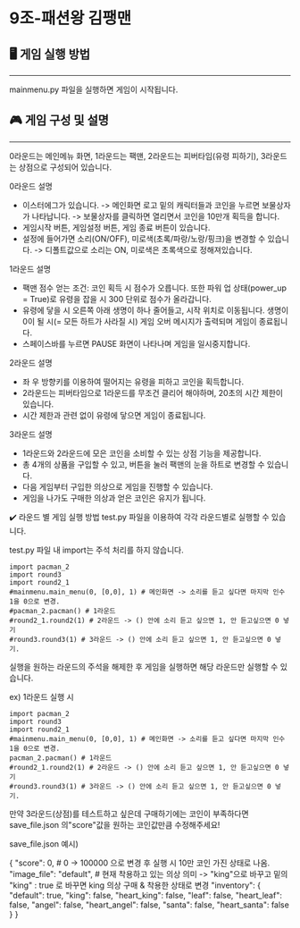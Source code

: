 # 9조-패션왕 김팽맨

## 🖥️ 게임 실행 방법
-----
mainmenu.py 파일을 실행하면 게임이 시작됩니다.

## 🎮 게임 구성 및 설명
-----
0라운드는 메인메뉴 화면, 1라운드는 팩맨, 2라운드는 피버타임(유령 피하기), 3라운드는 상점으로 구성되어 있습니다.


0라운드 설명

* 이스터에그가 있습니다. -> 메인화면 로고 밑의 캐릭터들과 코인을 누르면 보물상자가 나타납니다. -> 보물상자를 클릭하면 열리면서 코인을 10만개 획득을 합니다. 
* 게임시작 버튼, 게임설정 버튼, 게임 종료 버튼이 있습니다.
* 설정에 들어가면 소리(ON/OFF), 미로색(초록/파랑/노랑/핑크)을 변경할 수 있습니다. -> 디폴트값으로 소리는 ON, 미로색은 초록색으로 정해져있습니다.

1라운드 설명

* 팩맨 점수 얻는 조건: 코인 획득 시 점수가 오릅니다. 또한 파워 업 상태(power_up = True)로 유령을 잡을 시 300 단위로 점수가 올라갑니다.
* 유령에 닿을 시 오른쪽 아래 생명이 하나 줄어들고, 시작 위치로 이동됩니다. 생명이 0이 될 시(= 모든 하트가 사라질 시) 게임 오버 메시지가 출력되며 게임이 종료됩니다.
* 스페이스바를 누르면 PAUSE 화면이 나타나며 게임을 일시중지합니다.

2라운드 설명

* 좌 우 방향키를 이용하여 떨어지는 유령을 피하고 코인을 획득합니다.
* 2라운드는 피버타임으로 1라운드를 무조건 클리어 해야하며, 20초의 시간 제한이 있습니다.
* 시간 제한과 관련 없이 유령에 닿으면 게임이 종료됩니다.
  
3라운드 설명

* 1라운드와 2라운드에 모은 코인을 소비할 수 있는 상점 기능을 제공합니다.
* 총 4개의 상품을 구입할 수 있고, 버튼을 눌러 팩맨의 눈을 하트로 변경할 수 있습니다.
* 다음 게임부터 구입한 의상으로 게임을 진행할 수 있습니다.
* 게임을 나가도 구매한 의상과 얻은 코인은 유지가 됩니다.

  
✔️ 라운드 별 게임 실행 방법
test.py 파일을 이용하여 각각 라운드별로 실행할 수 있습니다.

test.py 파일 내 import는 주석 처리를 하지 않습니다.

    import pacman_2
    import round3
    import round2_1
    #mainmenu.main_menu(0, [0,0], 1) # 메인화면 -> 소리를 듣고 싶다면 마지막 인수 1을 0으로 변경.
    #pacman_2.pacman() # 1라운드
    #round2_1.round2(1) # 2라운드 -> () 안에 소리 듣고 싶으면 1, 안 듣고싶으면 0 넣기
    #round3.round3(1) # 3라운드 -> () 안에 소리 듣고 싶으면 1, 안 듣고싶으면 0 넣기.

실행을 원하는 라운드의 주석을 해제한 후 게임을 실행하면 해당 라운드만 실행할 수 있습니다.

ex) 1라운드 실행 시

    import pacman_2
    import round3
    import round2_1
    #mainmenu.main_menu(0, [0,0], 1) # 메인화면 -> 소리를 듣고 싶다면 마지막 인수 1을 0으로 변경.
    pacman_2.pacman() # 1라운드
    #round2_1.round2(1) # 2라운드 -> () 안에 소리 듣고 싶으면 1, 안 듣고싶으면 0 넣기
    #round3.round3(1) # 3라운드 -> () 안에 소리 듣고 싶으면 1, 안 듣고싶으면 0 넣기.

만약 3라운드(상점)를 테스트하고 싶은데 구매하기에는 코인이 부족하다면 save_file.json 의"score"값을 원하는 코인값만큼 수정해주세요!

save_file.json 예시)

{
  "score": 0,  # 0 -> 100000 으로 변경 후 실행 시 10만 코인 가진 상태로 나옴.
  "image_file": "default", # 현재 착용하고 있는 의상 의미 -> "king"으로 바꾸고 밑의 "king" : true 로 바꾸면 king 의상 구매 & 착용한 상태로 변경
  "inventory": {
    "default": true,
    "king": false,
    "heart_king": false,
    "leaf": false,
    "heart_leaf": false,
    "angel": false,
    "heart_angel": false,
    "santa": false,
    "heart_santa": false
  }
}
